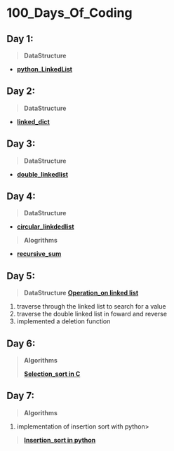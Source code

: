 # 100_Days_Of_Coding
## Day 1:
> **DataStructure**
- [**python_LinkedList**](DataStructure/linkedList.py)
## Day 2:
> **DataStructure**
- [**linked_dict**](DataStructure/%20linkedDict_in_C/)
## Day 3:
> **DataStructure**
- [**double_linkedlist**](DataStructure/DoubleLinkedList.py)
## Day 4:
> **DataStructure**
- [**circular_linkdedlist**](DataStructure/CircularDLL.py)
> **Alogrithms**
- [**recursive_sum**](ALGOS/recursions/sum_of_list.py)
## Day 5:
> **DataStructure**
> [**Operation_on linked list**](DataStructure/DoubleLinkedList.py)
1. traverse through the linked list to search for a value
2. traverse the double linked list in foward and reverse
3. implemented a deletion function
## Day 6:
> **Algorithms**
> 
> [**Selection_sort in C**](ALGOS/selection_sort.c)
> 
## Day 7:
> **Algorithms**
1. implementation of insertion sort with python> 
> [**Insertion_sort in python**](ALGOS/insertion_sort.py)